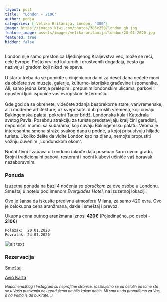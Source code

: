```yaml
---
layout: post
title:  "London - 210€"
author: pedja
categories: [ Velika Britanija, London, '300']
image: https://images.kiwi.com/photos/385x250/london_gb.jpg 
feature_image: assets/images/velika-britanija/london/20-01-2020.jpg
featured: true
hidden: false
---
```


London nije samo prestonica Ujedinjenog Kraljevstva već, može se reći, cele Evrope. Pošto vrvi od kulturnih i društvenih događaja, često ga nazivaju i gradom koji nikad ne spava. <br><br> U startu treba da se pomirite s činjenicom da ni za deset dana nećete moći da obiđete sve muzeje, galerije, kulturno-istorijske građevine i spomenike. Ali, samo jedna šetnja prelepim i prepunim londonskim ulicama, parkovi i opušteni ljudi ispuniće vas evropskom ležernošću.<br> <br> Gde god da se okrenete, videćete zdanja besprekorne stare, vanvremenske, ali i moderne arhitekture, uz sveprisutni duh prošlih vremena, koji čuvaju Bakingemska palata, pokretni Tauer bridž, Londonska kula i Katedrala svetog Pavla. Posebnu atrakciju za turiste predstavljaju kraljičini garadisti, nepomični momci sa šubarama, koji čuvaju Bakingemsku palatu. Veoma je interesantna smena straže svakog dana u podne, a kojoj prisustvuju hiljade turista. Ukoliko želite da vidite London kao na dlanu, nemojte propustiti vožnju čuvenim „Londonskom okom“.<br><br> Noćni život i zabava u Londonu takođe daju poseban šarm ovom gradu. Brojni tradicionalni pabovi, restorani i noćni klubovi učiniće vaš boravak nezaboravnim.

### Ponuda
Izuzetna ponuda na bazi 4 noćenja *sa doručkom* za dve osobe u Londonu. Smeštaj u hotelu pod imenom *Everglades Hotel*, na izuzetnoj lokaciji.

Ovo je šansa da iskusite predivnu atmosferu Milana, za samo 420 evra. Ovo je celokupna cena aranžmana, dakle i smeštaj i prevoz.

Ukupna cena putnog aranžmana iznosi **420€** (Pojedinačno, po osobi - **210€**)

```
Polazak:  20.01.2020
Povratak: 24.01.2020
```

![alt text]( http://pix6.agoda.net/hotelImages/6571788/0/4582a9a5e1d82ae7b0c3126e80b666f1.jpg?s=800x600 "London smestaj")
### Rezervacija

<a class="btn btn-success" style="margin: 0 auto" href="https://www.agoda.com/partners/partnersearch.aspx?cid=1833963&hid=1476&currency=USD&checkin=2020-01-20&checkout=2020-01-24&NumberofAdults=2&NumberofChildren=0&Rooms=1&pcs=6"
 role="button">Smeštaj</a>

<a class="btn btn-primary" target="_blank" href="https://www.kiwi.com/deep?from=BEG&to=LTN&departure=20-01-2020&return=24-01-2020&flightsId=003c18ff476900006e95577d_0%7C18ff003c476d0000028283d8_0&price=115&passengers=2&affilid=pavle93odyssey&lang=en&currency=EUR&booking_token=AW_VQt85nvLyv7SW4-5m0YrL3pbrgtE3TJSI86HCVub83gbibu8okzeknN8Ja74wrtySBsE8vL-M5lONtxApY8doogFe9mX5qLdXzBZtguuahOwC9wT2t1NbtJH6u5zKJzKBJEODN0l-ORq072963zHeJA3IVZIly-LrO68xTO-fQuKpGpiUMN-kIVYnVKvxZNN7paZQ161JkvSVzWqfUDTtocCqMDRyPRpG_huCCJxOLebxTKD6pcqnYSZLgaC0MSKMkIv5dkuTj9MwtrYPN7ySuo5UVf6Ds2HcU1nYRFpyHx6_Np4EgrZ6WuX8hCZDC8zjl1kKa-jcHp4EedJNK0-9xYa9pwawYyddsQe7BD5XZ1jm2aLJhh3qA6LATj0BjKmv8hafqVsxygyD2MQmC3lF8RZQ67gwmtqVTpxj4lwlz9b6gx4Z80b5y7GwK12ajVd52iZFjzxYtXNPrcDXMIV20_ZbYhhca7VAj6Q3DI5t91PF0sCVJ6h8D8htg66f03d1mq07rChsTfBPFr0zCWuWodzzvrqsGcYGDCzbrHlVgUXtdGzttG8bpnKs6y1K5" role="button">Avio Karta</a>

<sub>*Napomena:Blog i Instagram su neprofitne stranice, razlikujemo se od ostalih po tome sto se u Vaša putovanja ne ugrađujemo na bilo kakav način. Mi smo tu da pronađemo za Vas, a na Vama je da bukirate. :)*</sub>

